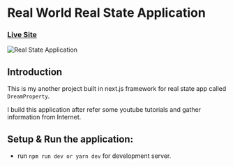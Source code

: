 # Real World Real State Application

### [Live Site](https://real-state-app-one.vercel.app)

![Real State Application](https://i.ibb.co/hMQM6VV/Web-capture-25-12-2021-191222-real-state-app-one-vercel-app.jpg)

## Introduction
This is my another project built in next.js framework for real state app called ```DreamProperty```.

I build this application after refer some youtube tutorials and gather information from Internet.

## Setup & Run the application:
   - run ```npm run dev or yarn dev``` for development server.
